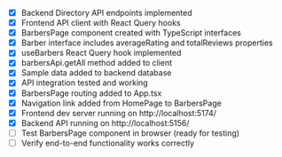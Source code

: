 - [x] Backend Directory API endpoints implemented
- [x] Frontend API client with React Query hooks
- [x] BarbersPage component created with TypeScript interfaces
- [x] Barber interface includes averageRating and totalReviews properties
- [x] useBarbers React Query hook implemented
- [x] barbersApi.getAll method added to client
- [x] Sample data added to backend database
- [x] API integration tested and working
- [x] BarbersPage routing added to App.tsx
- [x] Navigation link added from HomePage to BarbersPage
- [x] Frontend dev server running on http://localhost:5174/
- [x] Backend API running on http://localhost:5156/
- [ ] Test BarbersPage component in browser (ready for testing)
- [ ] Verify end-to-end functionality works correctly
